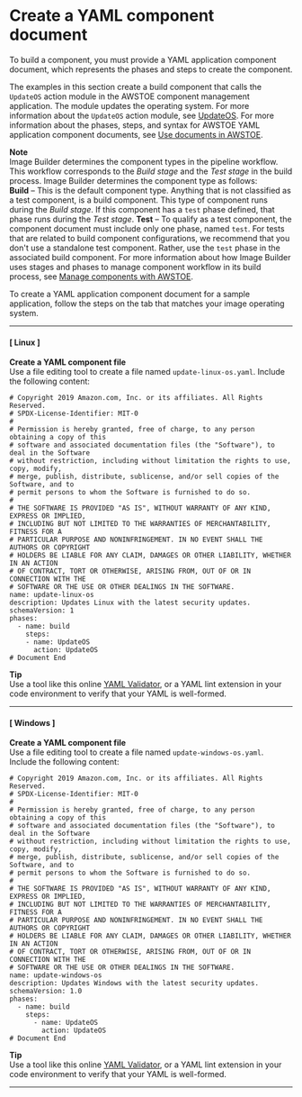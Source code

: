 # Create a YAML component document<a name="create-component-yaml"></a>

To build a component, you must provide a YAML application component document, which represents the phases and steps to create the component\.

The examples in this section create a build component that calls the `UpdateOS` action module in the AWSTOE component management application\. The module updates the operating system\. For more information about the `UpdateOS` action module, see [UpdateOS](toe-action-modules.md#action-modules-updateos)\. For more information about the phases, steps, and syntax for AWSTOE YAML application component documents, see [Use documents in AWSTOE](https://docs.aws.amazon.com/imagebuilder/latest/userguide/toe-use-documents.html)\.

**Note**  
Image Builder determines the component types in the pipeline workflow\. This workflow corresponds to the *Build stage* and the *Test stage* in the build process\. Image Builder determines the component type as follows:  
**Build** – This is the default component type\. Anything that is not classified as a test component, is a build component\. This type of component runs during the *Build stage*\. If this component has a `test` phase defined, that phase runs during the *Test stage*\.
**Test** – To qualify as a test component, the component document must include only one phase, named `test`\. For tests that are related to build component configurations, we recommend that you don't use a standalone test component\. Rather, use the `test` phase in the associated build component\.
For more information about how Image Builder uses stages and phases to manage component workflow in its build process, see [Manage components with AWSTOE](manage-components.md)\.

To create a YAML application component document for a sample application, follow the steps on the tab that matches your image operating system\. 

------
#### [ Linux ]

**Create a YAML component file**  
Use a file editing tool to create a file named `update-linux-os.yaml`\. Include the following content:

```
# Copyright 2019 Amazon.com, Inc. or its affiliates. All Rights Reserved.
# SPDX-License-Identifier: MIT-0
#
# Permission is hereby granted, free of charge, to any person obtaining a copy of this
# software and associated documentation files (the "Software"), to deal in the Software
# without restriction, including without limitation the rights to use, copy, modify,
# merge, publish, distribute, sublicense, and/or sell copies of the Software, and to
# permit persons to whom the Software is furnished to do so.
#
# THE SOFTWARE IS PROVIDED "AS IS", WITHOUT WARRANTY OF ANY KIND, EXPRESS OR IMPLIED,
# INCLUDING BUT NOT LIMITED TO THE WARRANTIES OF MERCHANTABILITY, FITNESS FOR A
# PARTICULAR PURPOSE AND NONINFRINGEMENT. IN NO EVENT SHALL THE AUTHORS OR COPYRIGHT
# HOLDERS BE LIABLE FOR ANY CLAIM, DAMAGES OR OTHER LIABILITY, WHETHER IN AN ACTION
# OF CONTRACT, TORT OR OTHERWISE, ARISING FROM, OUT OF OR IN CONNECTION WITH THE
# SOFTWARE OR THE USE OR OTHER DEALINGS IN THE SOFTWARE.
name: update-linux-os
description: Updates Linux with the latest security updates.
schemaVersion: 1
phases:
  - name: build
    steps:
    - name: UpdateOS
      action: UpdateOS
# Document End
```

**Tip**  
Use a tool like this online [YAML Validator](https://jsonformatter.org/yaml-validator), or a YAML lint extension in your code environment to verify that your YAML is well\-formed\.

------
#### [ Windows ]

**Create a YAML component file**  
Use a file editing tool to create a file named `update-windows-os.yaml`\. Include the following content:

```
# Copyright 2019 Amazon.com, Inc. or its affiliates. All Rights Reserved.
# SPDX-License-Identifier: MIT-0
#
# Permission is hereby granted, free of charge, to any person obtaining a copy of this
# software and associated documentation files (the "Software"), to deal in the Software
# without restriction, including without limitation the rights to use, copy, modify,
# merge, publish, distribute, sublicense, and/or sell copies of the Software, and to
# permit persons to whom the Software is furnished to do so.
#
# THE SOFTWARE IS PROVIDED "AS IS", WITHOUT WARRANTY OF ANY KIND, EXPRESS OR IMPLIED,
# INCLUDING BUT NOT LIMITED TO THE WARRANTIES OF MERCHANTABILITY, FITNESS FOR A
# PARTICULAR PURPOSE AND NONINFRINGEMENT. IN NO EVENT SHALL THE AUTHORS OR COPYRIGHT
# HOLDERS BE LIABLE FOR ANY CLAIM, DAMAGES OR OTHER LIABILITY, WHETHER IN AN ACTION
# OF CONTRACT, TORT OR OTHERWISE, ARISING FROM, OUT OF OR IN CONNECTION WITH THE
# SOFTWARE OR THE USE OR OTHER DEALINGS IN THE SOFTWARE.
name: update-windows-os
description: Updates Windows with the latest security updates.
schemaVersion: 1.0
phases:
  - name: build
    steps:
      - name: UpdateOS
        action: UpdateOS
# Document End
```

**Tip**  
Use a tool like this online [YAML Validator](https://jsonformatter.org/yaml-validator), or a YAML lint extension in your code environment to verify that your YAML is well\-formed\.

------
